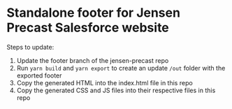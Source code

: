 # Standalone footer for Jensen Precast Salesforce website

Steps to update:
1. Update the footer branch of the jensen-precast repo 
1. Run `yarn build` and `yarn export` to create an update `/out` folder with the exported footer
1. Copy the generated HTML into the index.html file in this repo
1. Copy the generated CSS and JS files into their respective files in this repo
